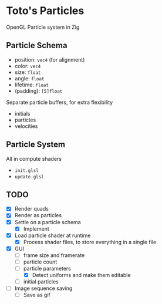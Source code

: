 # Toto's Particles

OpenGL Particle system in Zig

## Particle Schema

- position: `vec4` (for alignment)
- color: `vec4`
- size: `float`
- angle: `float`
- lifetime: `float`
- (padding): `[5]float`

Separate particle buffers, for extra flexibility

- initials
- particles
- velocities

## Particle System

All in compute shaders

- `init.glsl`
- `update.glsl`

## TODO

- [x] Render quads
- [x] Render as particles
- [x] Settle on a particle schema
  - [x] Implement
- [x] Load particle shader at runtime
  - [x] Process shader files, to store everything in a single file
- [x] GUI
  - [ ] frame size and framerate
  - [ ] particle count
  - [ ] particle parameters
    - [x] Detect uniforms and make them editable
  - [ ] initial particles
- [ ] Image sequence saving
  - [ ] Save as gif
